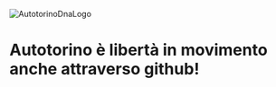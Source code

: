 ![AutotorinoDnaLogo](https://res-2.cloudinary.com/autotorino/image/upload/c_lpad,dpr_1.0,f_auto,q_auto/v1/media/wysiwyg/test-nicolas/dna-autotorino_1.png)

# Autotorino è libertà in movimento anche attraverso github!
